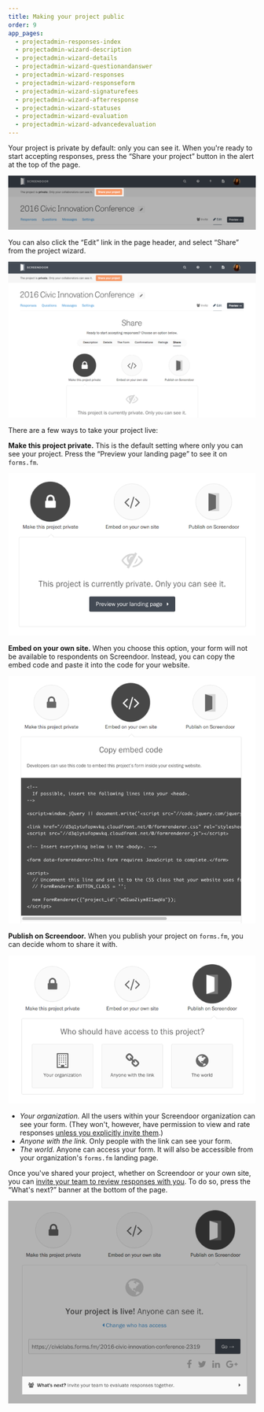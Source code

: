 ```yaml
---
title: Making your project public
order: 9
app_pages:
  - projectadmin-responses-index
  - projectadmin-wizard-description
  - projectadmin-wizard-details
  - projectadmin-wizard-questionandanswer
  - projectadmin-wizard-responses
  - projectadmin-wizard-responseform
  - projectadmin-wizard-signaturefees
  - projectadmin-wizard-afterresponse
  - projectadmin-wizard-statuses
  - projectadmin-wizard-evaluation
  - projectadmin-wizard-advancedevaluation
---
```


Your project is private by default: only you can see it. When you're ready to start accepting responses, press the &ldquo;Share your project&rdquo; button in the alert at the top of the page.

![The Share your project button.](../images/share_1.png)

You can also click the &ldquo;Edit&rdquo; link in the page header, and select &ldquo;Share&rdquo; from the project wizard.

![The Share page in the project wizard](../images/share_2.png)

There are a few ways to take your project live:

**Make this project private.** This is the default setting where only you can see your project. Press the &ldquo;Preview your landing page&rdquo; to see it on `forms.fm`.

![Make this project private setting.](../images/share_3.png)

**Embed on your own site.** When you choose this option, your form will not be available to respondents on Screendoor. Instead, you can copy the embed code and paste it into the code for your website.

![Project embed code](../images/share_4.png)

**Publish on Screendoor.** When you publish your project on `forms.fm`, you can decide whom to share it&nbsp;with.

![Choosing among Publish on Screendoor options.](../images/share_5.png)

- _Your organization._ All the users within your Screendoor organization can see your form. (They won't, however, have permission to view and rate responses [unless you explicitly invite them](/articles/screendoor/collaboration/collaborators.html).)
- _Anyone with the link._ Only people with the link can see your form.
- _The world._ Anyone can access your form. It will also be accessible from your organization's `forms.fm` landing page.

Once you've shared your project, whether on Screendoor or your own site, you can [invite your team to review responses with&nbsp;you](/articles/screendoor/collaboration/collaborators.html). To do so, press the &ldquo;What's next?&rdquo; banner at the bottom of the page.

![Inviting your team from the Share page.](../images/share_6.png)

